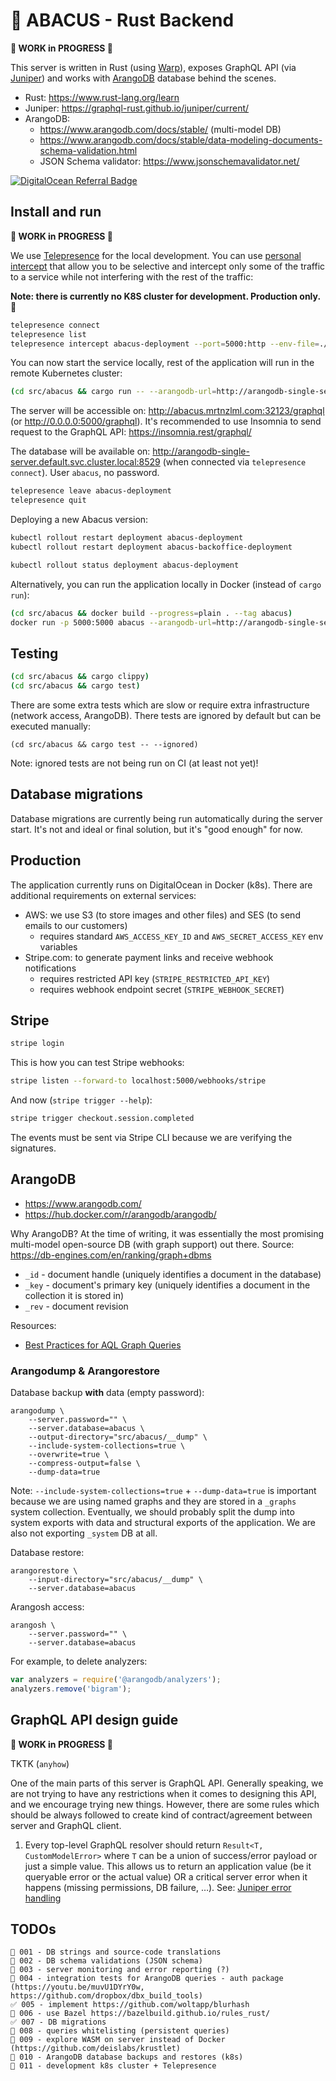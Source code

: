 # 🧮 ABACUS - Rust Backend

**🚧 WORK in PROGRESS 🚧**

This server is written in Rust (using [Warp](https://github.com/seanmonstar/warp)), exposes GraphQL API (via [Juniper](https://github.com/graphql-rust/juniper)) and works with [ArangoDB](https://github.com/arangodb/arangodb) database behind the scenes.

- Rust: https://www.rust-lang.org/learn
- Juniper: https://graphql-rust.github.io/juniper/current/
- ArangoDB:
  - https://www.arangodb.com/docs/stable/ (multi-model DB)
  - https://www.arangodb.com/docs/stable/data-modeling-documents-schema-validation.html
  - JSON Schema validator: https://www.jsonschemavalidator.net/

[![DigitalOcean Referral Badge](https://web-platforms.sfo2.digitaloceanspaces.com/WWW/Badge%203.svg)](https://www.digitalocean.com/?refcode=2c8353da1463&utm_campaign=Referral_Invite&utm_medium=Referral_Program&utm_source=badge)

## Install and run

**🚧 WORK in PROGRESS 🚧**

We use [Telepresence](https://www.getambassador.io/docs/telepresence/latest/howtos/intercepts/) for the local development. You can use [personal intercept](https://www.getambassador.io/docs/telepresence/latest/concepts/intercepts/) that allow you to be selective and intercept only some of the traffic to a service while not interfering with the rest of the traffic:

**Note: there is currently no K8S cluster for development. Production only. 💸**

```bash
telepresence connect
telepresence list
telepresence intercept abacus-deployment --port=5000:http --env-file=./src/abacus/.env --http-match=Personal-Intercept=21d56f21-c6c1-414c-aa69-6a7bf24b51fc
```

You can now start the service locally, rest of the application will run in the remote Kubernetes cluster:

```bash
(cd src/abacus && cargo run -- --arangodb-url=http://arangodb-single-server.default.svc.cluster.local:8529 --no-migrations)
```

The server will be accessible on: http://abacus.mrtnzlml.com:32123/graphql (or http://0.0.0.0:5000/graphql). It's recommended to use Insomnia to send request to the GraphQL API: https://insomnia.rest/graphql/

The database will be available on: http://arangodb-single-server.default.svc.cluster.local:8529 (when connected via `telepresence connect`). User `abacus`, no password.

```bash
telepresence leave abacus-deployment
telepresence quit
```

Deploying a new Abacus version:

```bash
kubectl rollout restart deployment abacus-deployment
kubectl rollout restart deployment abacus-backoffice-deployment

kubectl rollout status deployment abacus-deployment
```

Alternatively, you can run the application locally in Docker (instead of `cargo run`):

```bash
(cd src/abacus && docker build --progress=plain . --tag abacus)
docker run -p 5000:5000 abacus --arangodb-url=http://arangodb-single-server.default.svc.cluster.local:8529
```

## Testing

```bash
(cd src/abacus && cargo clippy)
(cd src/abacus && cargo test)
```

There are some extra tests which are slow or require extra infrastructure (network access, ArangoDB). There tests are ignored by default but can be executed manually:

```text
(cd src/abacus && cargo test -- --ignored)
```

Note: ignored tests are not being run on CI (at least not yet)!

## Database migrations

Database migrations are currently being run automatically during the server start. It's not and ideal or final solution, but it's "good enough" for now.

## Production

The application currently runs on DigitalOcean in Docker (k8s). There are additional requirements on external services:

- AWS: we use S3 (to store images and other files) and SES (to send emails to our customers)
  - requires standard `AWS_ACCESS_KEY_ID` and `AWS_SECRET_ACCESS_KEY` env variables
- Stripe.com: to generate payment links and receive webhook notifications
  - requires restricted API key (`STRIPE_RESTRICTED_API_KEY`)
  - requires webhook endpoint secret (`STRIPE_WEBHOOK_SECRET`)

## Stripe

```bash
stripe login
```

This is how you can test Stripe webhooks:

```bash
stripe listen --forward-to localhost:5000/webhooks/stripe
```

And now (`stripe trigger --help`):

```bash
stripe trigger checkout.session.completed
```

The events must be sent via Stripe CLI because we are verifying the signatures.

## ArangoDB

- https://www.arangodb.com/
- https://hub.docker.com/r/arangodb/arangodb/

Why ArangoDB? At the time of writing, it was essentially the most promising multi-model open-source DB (with graph support) out there. Source: https://db-engines.com/en/ranking/graph+dbms

- `_id` - document handle (uniquely identifies a document in the database)
- `_key` - document's primary key (uniquely identifies a document in the collection it is stored in)
- `_rev` - document revision

Resources:

- [Best Practices for AQL Graph Queries](https://www.arangodb.com/2020/05/best-practices-for-aql-graph-queries/)

### Arangodump & Arangorestore

Database backup **with** data (empty password):

```text
arangodump \
    --server.password="" \
    --server.database=abacus \
    --output-directory="src/abacus/__dump" \
    --include-system-collections=true \
    --overwrite=true \
    --compress-output=false \
    --dump-data=true
```

Note: `--include-system-collections=true` + `--dump-data=true` is important because we are using named graphs and they are stored in a `_graphs` system collection. Eventually, we should probably split the dump into system exports with data and structural exports of the application. We are also not exporting `_system` DB at all.

Database restore:

```text
arangorestore \
    --input-directory="src/abacus/__dump" \
    --server.database=abacus
```

Arangosh access:

```text
arangosh \
    --server.password="" \
    --server.database=abacus
```

For example, to delete analyzers:

```js
var analyzers = require('@arangodb/analyzers');
analyzers.remove('bigram');
```

## GraphQL API design guide

**🚧 WORK in PROGRESS 🚧**

TKTK (`anyhow`)

One of the main parts of this server is GraphQL API. Generally speaking, we are not trying to have any restrictions when it comes to designing this API, and we encourage trying new things. However, there are some rules which should be always followed to create kind of contract/agreement between server and GraphQL client.

1. Every top-level GraphQL resolver should return `Result<T, CustomModelError>` where `T` can be a union of success/error payload or just a simple value. This allows us to return an application value (be it queryable error or the actual value) OR a critical server error when it happens (missing permissions, DB failure, …). See: [Juniper error handling](https://graphql-rust.github.io/juniper/master/types/objects/error_handling.html#example-input-validation-complex-with-critical-error)

## TODOs

```text
🚧 001 - DB strings and source-code translations
🚧 002 - DB schema validations (JSON schema)
🚧 003 - server monitoring and error reporting (?)
🚧 004 - integration tests for ArangoDB queries - auth package (https://youtu.be/muvU1DYrY0w, https://github.com/dropbox/dbx_build_tools)
✅ 005 - implement https://github.com/woltapp/blurhash
🚧 006 - use Bazel https://bazelbuild.github.io/rules_rust/
✅ 007 - DB migrations
🚧 008 - queries whitelisting (persistent queries)
🚧 009 - explore WASM on server instead of Docker (https://github.com/deislabs/krustlet)
🚧 010 - ArangoDB database backups and restores (k8s)
🚧 011 - development k8s cluster + Telepresence
```
